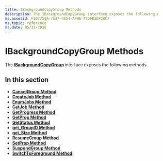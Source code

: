 ```yaml
---
title: IBackgroundCopyGroup Methods
description: The IBackgroundCopyGroup interface exposes the following methods.
ms.assetid: F107750A-7A37-4654-AF0E-77D9D2DFD8C7
ms.topic: reference
ms.date: 05/31/2018
---
```


# IBackgroundCopyGroup Methods

The [**IBackgroundCopyGroup**](/windows/desktop/api/Qmgr/nn-qmgr-ibackgroundcopygroup) interface exposes the following methods.

## In this section

-   [**CancelGroup Method**](/windows/desktop/api/Qmgr/nf-qmgr-ibackgroundcopygroup-cancelgroup)
-   [**CreateJob Method**](/windows/desktop/api/Qmgr/nf-qmgr-ibackgroundcopygroup-createjob)
-   [**EnumJobs Method**](/windows/desktop/api/Qmgr/nf-qmgr-ibackgroundcopygroup-enumjobs)
-   [**GetJob Method**](/windows/desktop/api/Qmgr/nf-qmgr-ibackgroundcopygroup-getjob)
-   [**GetProgress Method**](/windows/desktop/api/Qmgr/nf-qmgr-ibackgroundcopygroup-getprogress)
-   [**GetProp Method**](/windows/desktop/api/Qmgr/nf-qmgr-ibackgroundcopygroup-getprop)
-   [**GetStatus Method**](/windows/desktop/api/Qmgr/nf-qmgr-ibackgroundcopygroup-getstatus)
-   [**get\_GroupID Method**](/windows/desktop/api/Qmgr/nf-qmgr-ibackgroundcopygroup-get_groupid)
-   [**get\_Size Method**](/windows/desktop/api/Qmgr/nf-qmgr-ibackgroundcopygroup-get_size)
-   [**ResumeGroup Method**](/windows/desktop/api/Qmgr/nf-qmgr-ibackgroundcopygroup-resumegroup)
-   [**SetProp Method**](/windows/desktop/api/Qmgr/nf-qmgr-ibackgroundcopygroup-setprop)
-   [**SuspendGroup Method**](/windows/desktop/api/Qmgr/nf-qmgr-ibackgroundcopygroup-suspendgroup)
-   [**SwitchToForeground Method**](/windows/desktop/api/Qmgr/nf-qmgr-ibackgroundcopygroup-switchtoforeground)

 

 




